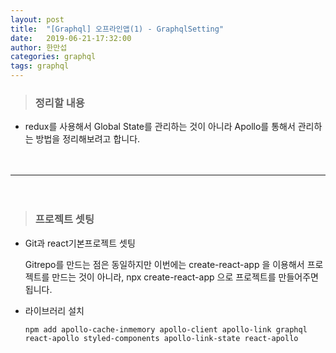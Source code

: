 ```yaml
---
layout: post
title:  "[Graphql] 오프라인앱(1) - GraphqlSetting"
date:   2019-06-21-17:32:00
author: 한만섭
categories: graphql
tags: graphql 
---
```




> ### 정리할 내용 
  * redux를 사용해서 Global State를 관리하는 것이 아니라 Apollo를 통해서 관리하는 방법을 정리해보려고 합니다.  
  
　  
 
 ***
 
 　  
    

> ### 프로젝트 셋팅
  * Git과 react기본프로젝트 셋팅
    
    Gitrepo를 만드는 점은 동일하지만 이번에는 create-react-app 을 이용해서 프로젝트를 만드는 것이 아니라, npx create-react-app 으로 
    프로젝트를 만들어주면 됩니다.  
    
  * 라이브러리 설치  
    
    ```
    npm add apollo-cache-inmemory apollo-client apollo-link graphql react-apollo styled-components apollo-link-state react-apollo
    ```
